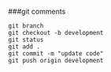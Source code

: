 
###git comments

```
git branch
git checkout -b development
git status
git add .
git commit -m "update code"
git push origin development
```
